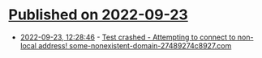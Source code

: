 # [Published on 2022-09-23](index.md)

* [2022-09-23, 12:28:46](https://lobste.rs/s/p308tu/test_crashed_attempting_connect_non) - [Test crashed - Attempting to connect to non-local address! some-nonexistent-domain-27489274c8927.com](https://bugzilla.mozilla.org/show_bug.cgi?id=1791519)
